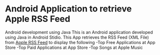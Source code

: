 # Android Application to retrieve Apple RSS Feed
Android development using Java
This is an Android application developed using Java in Android Stidio. This App retrieves the RSS Feed (XML File) from [Apple RSS Feed](https://www.apple.com/rss/) to display the following
-Top Free Applications at App Store
-Top Paid Applications at App Store
-Top Songs at Apple Music
